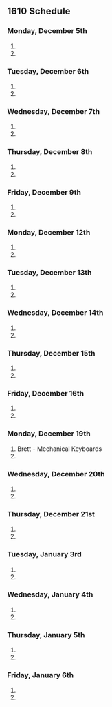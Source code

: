 ## 1610 Schedule

### Monday, December 5th

1.  
2.  

### Tuesday, December 6th

1. 
2. 

### Wednesday, December 7th

1. 
2. 

### Thursday, December 8th

1. 
2.  

### Friday, December 9th

1. 
2.  

### Monday, December 12th

1.  
2.  

### Tuesday, December 13th

1.  
2.  

### Wednesday, December 14th

1.    
2.   

### Thursday, December 15th

1.   
2.  

### Friday, December 16th

1.   
2.  

### Monday, December 19th

1.  Brett - Mechanical Keyboards
2.   

### Wednesday, December 20th

1.   
2. 

### Thursday, December 21st

1. 
2. 

### Tuesday, January 3rd 

1.   
2. 

### Wednesday, January 4th

1. 
2. 

### Thursday, January 5th

1. 
2. 

### Friday, January 6th

1. 
2. 
